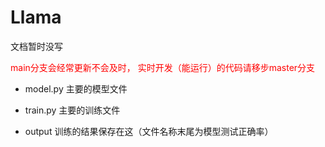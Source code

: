 # Llama

文档暂时没写 

<font style="color: red;"> main分支会经常更新不会及时， 实时开发（能运行）的代码请移步master分支 </font>

- model.py 主要的模型文件
  
- train.py 主要的训练文件
  
- output 训练的结果保存在这（文件名称末尾为模型测试正确率）
